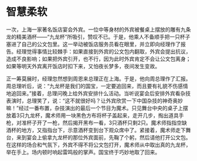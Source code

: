 # 智慧柔软

一次，上海一家著名饭店宴会外宾。一位中等身材的外宾被餐桌上摆放的雕有九条龙的精美酒杯——“九龙杯”所吸引，赞叹不已。于是，他乘人不备顺手把一只杯子塞进了自己的公文包里。这一举动被饭店服务员看在眼里，并立即向经理作了报告。经理觉得事情比较棘手：如果直接到外宾的公文包内翻取，外宾会提出抗议，造成不良影响；如果把外宾引开，也不行，因为此时外宾肯定不会让公文包离身；如果等明天外宾离开饭店时扣下来，又怕夜长梦多，夜间发生变故。 

正一筹莫展时，经理忽然想到周恩来总理正在上海。于是，他向周总理作了汇报。周总理听后，说：“九龙杯是我们的国宝，一定要追回来，而且要有礼貌不伤感情地追回来。”接着，总理问晚上给外宾安排什么活动。当听说宴会后安排外宾看杂技表演时，总理笑了，说：“这不就很好吗？让外宾欣赏一下中国杂技的神奇奥妙嘛！”经过一番布置，杂技演出的最后一个节目为魔术。只见舞台中央的桌子上摆放着3只九龙杯，魔术师用一块黑色方布将杯子盖起来，走开几步，掏出道具手枪，对准杯子开了一枪，然后揭开黑布一看，3只酒杯只剩2只。魔术师指指空缺酒杯的地方，又指指台下，示意酒杯变到台下观众席中了。紧接着，魔术师走下舞台，来到宴会上偷拿九龙杯的那位外宾面前，先鞠了个躬，然后请他打开公文包。在这样的场合和气氛下，外宾不得不将公文包打开，魔术师从中取出真的九龙杯，举在手上。场内顿时响起雷鸣般的掌声。国宝终于巧妙地取了回来。